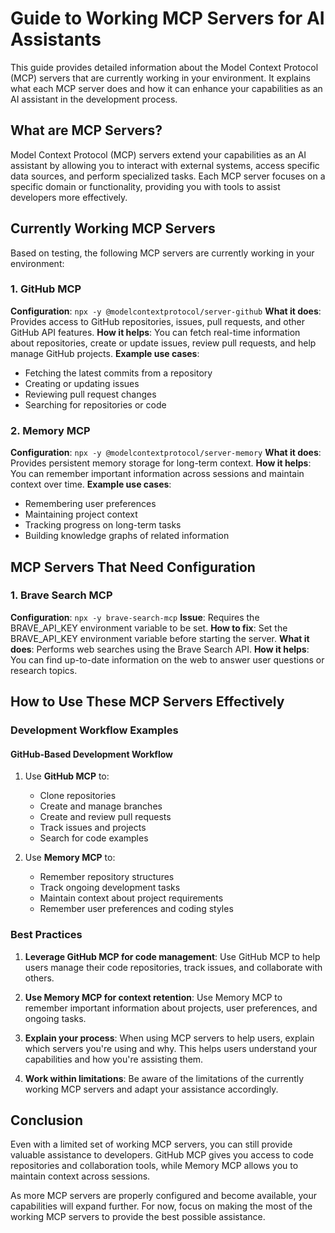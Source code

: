 # Guide to Working MCP Servers for AI Assistants

This guide provides detailed information about the Model Context Protocol (MCP) servers that are currently working in your environment. It explains what each MCP server does and how it can enhance your capabilities as an AI assistant in the development process.

## What are MCP Servers?

Model Context Protocol (MCP) servers extend your capabilities as an AI assistant by allowing you to interact with external systems, access specific data sources, and perform specialized tasks. Each MCP server focuses on a specific domain or functionality, providing you with tools to assist developers more effectively.

## Currently Working MCP Servers

Based on testing, the following MCP servers are currently working in your environment:

### 1. GitHub MCP
**Configuration**: `npx -y @modelcontextprotocol/server-github`
**What it does**: Provides access to GitHub repositories, issues, pull requests, and other GitHub API features.
**How it helps**: You can fetch real-time information about repositories, create or update issues, review pull requests, and help manage GitHub projects.
**Example use cases**:
- Fetching the latest commits from a repository
- Creating or updating issues
- Reviewing pull request changes
- Searching for repositories or code

### 2. Memory MCP
**Configuration**: `npx -y @modelcontextprotocol/server-memory`
**What it does**: Provides persistent memory storage for long-term context.
**How it helps**: You can remember important information across sessions and maintain context over time.
**Example use cases**:
- Remembering user preferences
- Maintaining project context
- Tracking progress on long-term tasks
- Building knowledge graphs of related information

## MCP Servers That Need Configuration

### 1. Brave Search MCP
**Configuration**: `npx -y brave-search-mcp`
**Issue**: Requires the BRAVE_API_KEY environment variable to be set.
**How to fix**: Set the BRAVE_API_KEY environment variable before starting the server.
**What it does**: Performs web searches using the Brave Search API.
**How it helps**: You can find up-to-date information on the web to answer user questions or research topics.

## How to Use These MCP Servers Effectively

### Development Workflow Examples

#### GitHub-Based Development Workflow
1. Use **GitHub MCP** to:
   - Clone repositories
   - Create and manage branches
   - Create and review pull requests
   - Track issues and projects
   - Search for code examples

2. Use **Memory MCP** to:
   - Remember repository structures
   - Track ongoing development tasks
   - Maintain context about project requirements
   - Remember user preferences and coding styles

### Best Practices

1. **Leverage GitHub MCP for code management**: Use GitHub MCP to help users manage their code repositories, track issues, and collaborate with others.

2. **Use Memory MCP for context retention**: Use Memory MCP to remember important information about projects, user preferences, and ongoing tasks.

3. **Explain your process**: When using MCP servers to help users, explain which servers you're using and why. This helps users understand your capabilities and how you're assisting them.

4. **Work within limitations**: Be aware of the limitations of the currently working MCP servers and adapt your assistance accordingly.

## Conclusion

Even with a limited set of working MCP servers, you can still provide valuable assistance to developers. GitHub MCP gives you access to code repositories and collaboration tools, while Memory MCP allows you to maintain context across sessions.

As more MCP servers are properly configured and become available, your capabilities will expand further. For now, focus on making the most of the working MCP servers to provide the best possible assistance.

